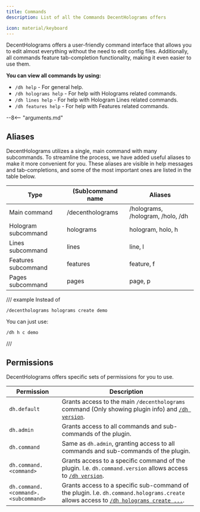 ```yaml
---
title: Commands
description: List of all the Commands DecentHolograms offers

icon: material/keyboard
---
```


DecentHolograms offers a user-friendly command interface that allows you to edit almost everything without the need to edit config files. Additionally, all commands feature tab-completion functionality, making it even easier to use them.

**You can view all commands by using:**

- `/dh help` - For general help.
- `/dh holograms help` - For help with Holograms related commands.
- `/dh lines help` - For help with Hologram Lines related commands.
- `/dh features help` - For help with Features related commands.

--8<-- "arguments.md"

## Aliases

DecentHolograms utilizes a single, main command with many subcommands. To streamline the process, we have added useful aliases to make it more convenient for you. These aliases are visible in help messages and tab-completions, and some of the most important ones are listed in the table below.

| Type                | (Sub)command name | Aliases                           |
|---------------------|-------------------|-----------------------------------|
| Main command        | /decentholograms  | /holograms, /hologram, /holo, /dh |
| Hologram subcommand | holograms         | hologram, holo, h                 |
| Lines subcommand    | lines             | line, l                           |
| Features subcommand | features          | feature, f                        |
| Pages subcommand    | pages             | page, p                           |

/// example
Instead of
```
/decentholograms holograms create demo
```
You can just use:
```
/dh h c demo
```
///

## Permissions

DecentHolograms offers specific sets of permissions for you to use.

| Permission                          | Description                                                                                                                                                       |
|-------------------------------------|-------------------------------------------------------------------------------------------------------------------------------------------------------------------|
| `dh.default`                        | Grants access to the main `/decentholograms` command (Only showing plugin info) and [`/dh version`](general.md#dh-version).                                       |
| `dh.admin`                          | Grants access to all commands and sub-commands of the plugin.                                                                                                     |
| `dh.command`                        | Same as `dh.admin`, granting access to all commands and sub-commands of the plugin.                                                                               |
| `dh.command.<command>`              | Grants access to a specific command of the plugin. I.e. `dh.command.version` allows access to [`/dh version`](general.md#dh-version).                             |
| `dh.command.<command>.<subcommand>` | Grants access to a specific sub-command of the plugin. I.e. `dh.command.holograms.create` allows access to [`/dh holograms create ...`](hologram.md#dh-h-create). |